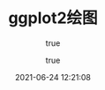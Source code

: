 ---
pageComponent:
  name: Catalogue
  data:
    path: 《ggplot2》专栏
    imgUrl: https://cdn.jsdelivr.net/gh/tidyverse/ggplot2/man/figures/logo.png
    description: 本章内容为博主在原教程基础上添加学习笔记，教程版权归原作者所有。来源：<a href='https://wangdoc.com/javascript/' target='_blank'>JavaScript教程</a>
title: ggplot2绘图
date: 2021-06-24 12:21:08
permalink: /r/ggplot2
article: false
comment: false
editLink: false
author:
  - name: Yang Du
  - link: https://github.com/nkbaim/
---